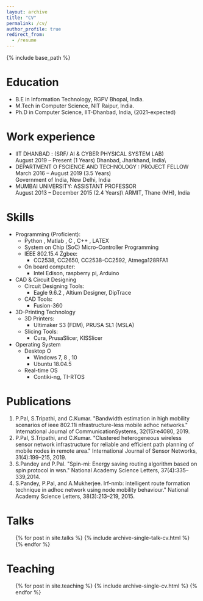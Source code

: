```yaml
---
layout: archive
title: "CV" 
permalink: /cv/
author_profile: true
redirect_from:
  - /resume
---
```


{% include base_path %}

Education
======
* B.E in Information Technology, RGPV Bhopal, India. 
* M.Tech in Computer Science, NIT Raipur, India.
* Ph.D in Computer Science, IIT-Dhanbad, India, (2021-expected)

Work experience
======
* IIT DHANBAD : (SRF/ AI & CYBER PHYSICAL SYSTEM LAB)\
August 2019 – Present (1 Years) Dhanbad, Jharkhand, India\
* DEPARTMENT O FSCIENCE AND TECHNOLOGY : PROJECT FELLOW\
March 2016 – August 2019 (3.5 Years)\
Government of India, New Delhi, India 
* MUMBAI UNIVERSITY: ASSISTANT PROFESSOR \
August 2013 – December 2015 (2.4 Years)\ ARMIT, Thane (MH), India
   
  
Skills
======
* Programming (Proficient):
  * Python , Matlab , C , C++ , LATEX
  * System on Chip (SoC) Micro-Controller Programming
  * IEEE 802.15.4 Zgbee:
    * CC2538, CC2650, CC2538-CC2592, Atmega128RFA1
  * On board computer:
    * Intel Edison, raspberry pi, Arduino 
* CAD \& Circuit Designing
  * Circuit Designing Tools:
    * Eagle 9.6.2 , Altium Designer, DipTrace 
  * CAD Tools:
    * Fusion-360
* 3D-Printing Technology
  * 3D Printers:
    * Ultimaker S3 (FDM), PRUSA SL1 (MSLA)
  * Slicing Tools:
    * Cura, PrusaSlicer, KISSlicer
* Operating System 
  * Desktop O
    * Windows 7, 8 , 10 
    * Ubuntu 18.04.5
  * Real-time OS
    * Contiki-ng, TI-RTOS


Publications
======
<!-- <ul>{% for post in site.publications %}{% include archive-single-cv.html %}{% endfor %}</ul> -->
1. P.Pal, S.Tripathi, and C.Kumar. "Bandwidth estimation in high mobility scenarios of ieee 802.11i nfrastructure-less mobile adhoc networks." International Journal of CommunicationSystems, 32(15):e4080, 2019.
2. P.Pal, S.Tripathi, and C.Kumar. "Clustered heterogeneous wireless sensor network infrastructure for reliable and efficient path planning of mobile nodes in remote area." International Journal of Sensor Networks, 31(4):199–215, 2019.
3. S.Pandey and P.Pal. "Spin-mi: Energy saving routing algorithm based on spin protocol in wsn." National Academy Science Letters, 37(4):335–339,2014. 
4. S.Pandey, P.Pal, and A.Mukherjee. Irf-nmb: intelligent route formation technique in adhoc network using node mobility behaviour." National Academy Science Letters, 38(3):213–219, 2015. 

Talks
======
  <ul>{% for post in site.talks %}
    {% include archive-single-talk-cv.html %}
  {% endfor %}</ul>
  
Teaching
======
  <ul>{% for post in site.teaching %}
    {% include archive-single-cv.html %}
  {% endfor %}</ul>
  
  

